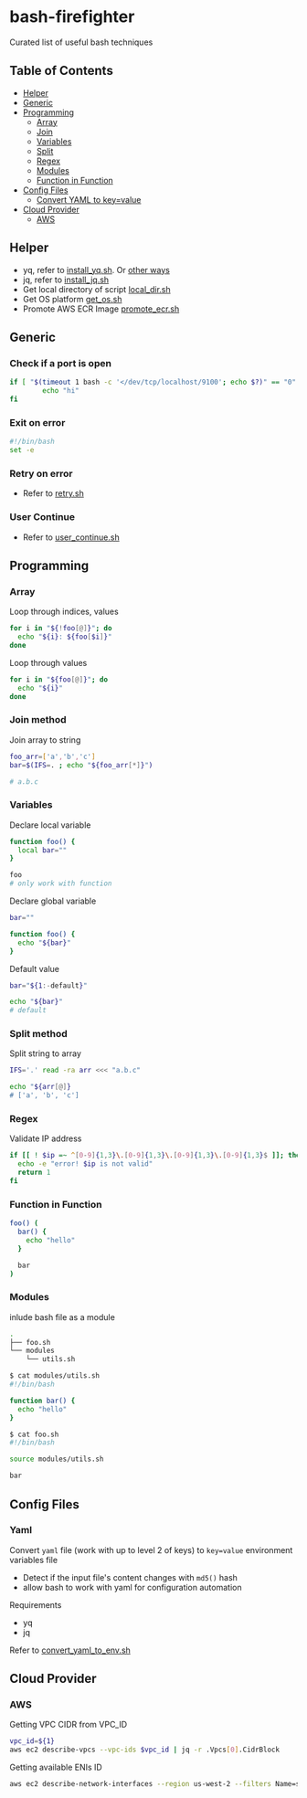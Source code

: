 # bash-firefighter

Curated list of useful bash techniques

## Table of Contents

- [Helper](#user-content-helper)
- [Generic](#user-content-generic)
- [Programming](#user-content-programming)
  - [Array](#user-content-array)
  - [Join](#user-content-join-method)
  - [Variables](#user-content-variables)
  - [Split](#user-content-split-method)
  - [Regex](#user-content-regex)
  - [Modules](#user-content-modules)
  - [Function in Function](#user-content-function-in-function)
- [Config Files](#user-content-config-files)
  - [Convert YAML to key=value](#user-content-yaml)
- [Cloud Provider](#user-content-cloud-provider)
  - [AWS](#user-content-aws)

## <a name="user-content-helper"></a>Helper

- yq, refer to [install_yq.sh](./scripts/install_yq.sh). Or [other ways](https://mikefarah.gitbook.io/yq/#on-ubuntu-16-04-or-higher-from-debian-package)
- jq, refer to [install_jq.sh](./scripts/install_jq.sh)
- Get local directory of script [local_dir.sh](./scripts/local_dir.sh)
- Get OS platform [get_os.sh](./scripts/get_os.sh)
- Promote AWS ECR Image [promote_ecr.sh](./scripts/promote_ecr.sh)

## <a name="user-content-generic"></a>Generic

### Check if a port is open

```sh
if [ "$(timeout 1 bash -c '</dev/tcp/localhost/9100'; echo $?)" == "0" ]; then
        echo "hi"
fi
```

### <a name="user-content-exit-on-error"></a>Exit on error

```sh
#!/bin/bash
set -e
```

### <a name="user-content-retry-on-error"></a>Retry on error

- Refer to [retry.sh](./scripts/retry.sh)

### <a name="user-content-user-continue"></a>User Continue

- Refer to [user_continue.sh](./scripts/user_continue.sh)

## <a name="user-content-programming"></a>Programming

### <a name="user-content-array"></a>Array

Loop through indices, values

```sh
for i in "${!foo[@]}"; do
  echo "${i}: ${foo[$i]}"
done
```

Loop through values

```sh
for i in "${foo[@]}"; do
  echo "${i}"
done
```

### <a name="user-content-join-method"></a>Join method

Join array to string

```sh
foo_arr=['a','b','c']
bar=$(IFS=. ; echo "${foo_arr[*]}")

# a.b.c
```

### <a name="user-content-variables"></a>Variables

Declare local variable

```sh
function foo() {
  local bar=""
}

foo
# only work with function
```

Declare global variable

```sh
bar=""

function foo() {
  echo "${bar}"
}
```

Default value

```sh
bar="${1:-default}"

echo "${bar}"
# default
```

### <a name="user-content-split-method"></a>Split method

Split string to array

```sh
IFS='.' read -ra arr <<< "a.b.c"

echo "${arr[@]}
# ['a', 'b', 'c']
```

### <a name="user-content-regex"></a>Regex

Validate IP address

```sh
if [[ ! $ip =~ ^[0-9]{1,3}\.[0-9]{1,3}\.[0-9]{1,3}\.[0-9]{1,3}$ ]]; then
  echo -e "error! $ip is not valid"
  return 1
fi
```

### <a name="user-content-function-in-function"></a>Function in Function

```sh
foo() (
  bar() {
    echo "hello"
  }

  bar
)
```

### <a name="user-content-modules"></a>Modules

inlude bash file as a module

```sh
.
├── foo.sh
└── modules
    └── utils.sh

$ cat modules/utils.sh
#!/bin/bash

function bar() {
  echo "hello"
}

$ cat foo.sh
#!/bin/bash

source modules/utils.sh

bar

```

## <a name="user-content-config-files"></a>Config Files

### <a name="user-content-yaml"></a>Yaml

Convert `yaml` file (work with up to level 2 of keys) to `key=value` environment variables file

- Detect if the input file's content changes with `md5()` hash
- allow bash to work with yaml for configuration automation

Requirements

- yq
- jq

Refer to [convert_yaml_to_env.sh](./scripts/convert_yaml_to_env.sh)

## <a name="user-content-cloud-provider"></a>Cloud Provider

### <a name="user-content-aws"></a>AWS

Getting VPC CIDR from VPC_ID

```sh
vpc_id=${1}
aws ec2 describe-vpcs --vpc-ids $vpc_id | jq -r .Vpcs[0].CidrBlock
```

Getting available ENIs ID

```sh
aws ec2 describe-network-interfaces --region us-west-2 --filters Name=status,Values=available,Name=group-name,Values=<GROUP_NAME> --max-items 2 | jq -r .NetworkInterfaces[].NetworkInterfaceId
```
